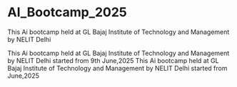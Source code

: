 # AI_Bootcamp_2025
This Ai bootcamp held at GL Bajaj Institute of Technology and Management by NELIT Delhi

This Ai bootcamp held at GL Bajaj Institute of Technology and Management by NELIT Delhi started from 9th June,2025
This Ai bootcamp held at GL Bajaj Institute of Technology and Management by NELIT Delhi started from  June,2025

